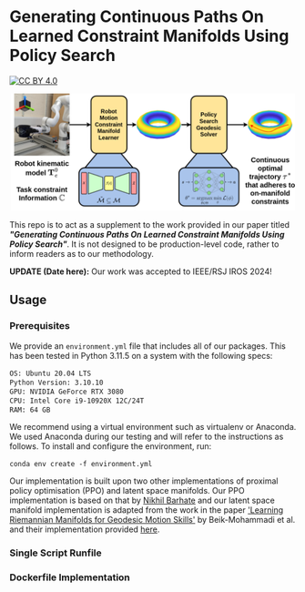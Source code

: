 # Generating Continuous Paths On Learned Constraint Manifolds Using Policy Search

[![CC BY 4.0](https://img.shields.io/badge/License-CC%20BY%204.0-lightgrey.svg)](http://creativecommons.org/licenses/by/4.0/])

<p align="center">
  <img src="assets/paper-model-2.png" width="500">
</p>

This repo is to act as a supplement to the work provided in our paper titled ***"Generating Continuous Paths On Learned Constraint Manifolds Using Policy Search"***. It is not designed to be production-level code, rather to inform readers as to our methodology.

**UPDATE (Date here):** Our work was accepted to IEEE/RSJ IROS 2024!

## Usage

### Prerequisites

We provide an ```environment.yml``` file that includes all of our packages. This has been tested in Python 3.11.5 on a system with the following specs:
```shell
OS: Ubuntu 20.04 LTS
Python Version: 3.10.10
GPU: NVIDIA GeForce RTX 3080
CPU: Intel Core i9-10920X 12C/24T
RAM: 64 GB
```

We recommend using a virtual environment such as virtualenv or Anaconda. We used Anaconda during our testing and will refer to the instructions as follows. To install and configure the environment, run:

```shell
conda env create -f environment.yml
```

Our implementation is built upon two other implementations of proximal policy optimisation (PPO) and latent space manifolds. Our PPO implementation is based on that by [Nikhil Barhate](https://github.com/nikhilbarhate99/PPO-PyTorch) and our latent space manifold implementation is adapted from the work in the paper ['Learning Riemannian Manifolds for Geodesic Motion Skills'](https://doi.org/10.15607/RSS.2021.XVII.082) by Beik-Mohammadi et al. and their implementation provided [here](https://github.com/boschresearch/GeodesicMotionSkills).

### Single Script Runfile

### Dockerfile Implementation
